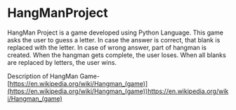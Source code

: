 # HangManProject

HangMan Project is a game developed using Python Language. This game asks the user to guess a letter. In case the answer is correct, that blank is replaced with the letter. In case of wrong answer, part of hangman  is created. When the hangman gets complete, the user loses.
When all blanks are replaced by letters, the user wins.

Description of HangMan Game- [https://en.wikipedia.org/wiki/Hangman_(game)](https://en.wikipedia.org/wiki/Hangman_(game))https://en.wikipedia.org/wiki/Hangman_(game)
